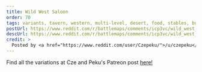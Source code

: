```yaml
---
title: Wild West Saloon
order: 70
tags: variants, tavern, western, multi-level, desert, food, stables, buildings, day, accompanying-material, variant:multi-level, variant:haunted, variant:grass, variant:wintery, variant:ransacked, variant:gloomy, variant:blood, variant:rain, variant:night, variant:glow, variant:water, variant:magic-circles, variant:alternate-colors, artist:czepeku, variant-of:czepeku-wild-west-saloon
postUrl: https://www.reddit.com/r/battlemaps/comments/icp3vc/wild_west_saloon_21x35/
descUrl: https://www.reddit.com/r/battlemaps/comments/icp3vc/wild_west_saloon_21x35/g23vkjo/
credit: >
  Posted by <a href="https://www.reddit.com/user/Czepeku/">/u/czepeku</a> to <a href="https://www.reddit.com/r/battlemaps/">/r/battlemaps</a> in Aug, 2020. <br/> Please support the artist on <a href="https://www.patreon.com/czepeku/posts">Patreon</a> and <a href="https://marketplace.roll20.net/browse/publisher/327/czepeku">Roll20</a>, as well as follow them on <a href="https://twitter.com/czepeku">Twitter</a>, <a href="https://www.artstation.com/czepeku">ArtStation</a>
---
```

Find all the variations at Cze and Peku's Patreon post <a href="https://www.patreon.com/posts/wild-west-saloon-40557223" title="Wild West Saloon by Czepeku on Patreon">here!</a>
